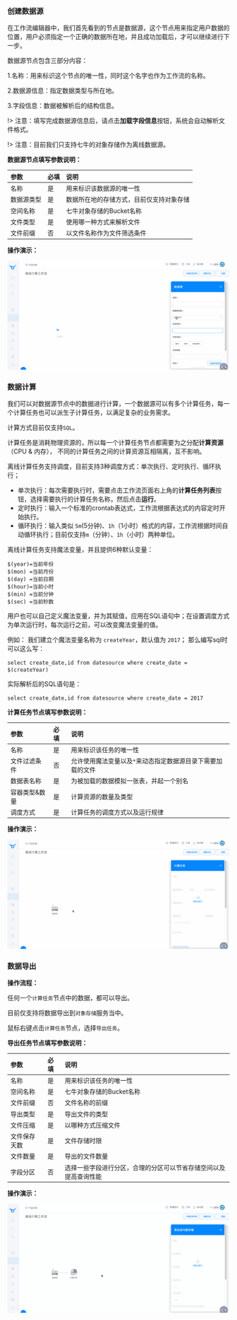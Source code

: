### 创建数据源

在工作流编辑器中，我们首先看到的节点是数据源，这个节点用来指定用户数据的位置，用户必须指定一个正确的数据所在地，并且成功加载后，才可以继续进行下一步。

数据源节点包含三部分内容：

1.名称：用来标识这个节点的唯一性，同时这个名字也作为工作流的名称。

2.数据源信息：指定数据类型与所在地。

3.字段信息：数据被解析后的结构信息。

!> 注意：填写完成数据源信息后，请点击**加载字段信息**按钮，系统会自动解析文件格式。

!> 注意：目前我们只支持七牛的对象存储作为离线数据源。

**数据源节点填写参数说明：**

|参数|必填|说明|
|:---|:---|:---|
|名称|是|用来标识该数据源的唯一性|
|数据源类型|是|数据所在地的存储方式，目前仅支持对象存储|
|空间名称|是|七牛对象存储的Bucket名称|
|文件类型|是|使用哪一种方式来解析文件|
|文件前缀|否|以文件名称作为文件筛选条件|

**操作演示：**

![](_media/batch1.gif)


### 数据计算

我们可以对数据源节点中的数据进行计算，一个数据源可以有多个计算任务，每一个计算任务也可以派生子计算任务，以满足复杂的业务需求。

计算方式目前仅支持`SQL`。

计算任务是消耗物理资源的，所以每一个计算任务节点都需要为之分配**计算资源**（CPU & 内存）， 不同的计算任务之间的计算资源互相隔离，互不影响。

离线计算任务支持调度，目前支持3种调度方式：单次执行、定时执行、循环执行；

* 单次执行：每次需要执行时，需要点击工作流页面右上角的**计算任务列表**按钮，选择需要执行的计算任务名称，然后点击**运行**。
* 定时执行：输入一个标准的crontab表达式，工作流根据表达式的内容定时开始执行。
* 循环执行：输入类似 `5m`(5分钟)、`1h`（1小时）格式的内容，工作流根据时间自动循环执行；目前仅支持`m`（分钟）、`1h`（小时）两种单位。

离线计算任务支持魔法变量，并且提供6种默认变量：

```
$(year)=当前年份
$(mon) =当前月份
$(day) =当前日期
$(hour)=当前小时
$(min) =当前分钟
$(sec) =当前秒数
```

用户也可以自己定义魔法变量，并为其赋值，应用在SQL语句中；在设置调度方式为单次运行时，每次运行之前，可以改变魔法变量的值。

例如：
我们建立个魔法变量名称为 `createYear`，默认值为 `2017`；
那么编写sql时可以这么写：

```
select create_date,id from datesource where create_date = $(createYear)
```

实际解析后的SQL语句是：

```
select create_date,id from datesource where create_date = 2017
```


**计算任务节点填写参数说明：**

|参数|必填|说明|
|:---|:---|:---|
|名称|是|用来标识该任务的唯一性|
|文件过滤条件|否|允许使用魔法变量以及`*`来动态指定数据源目录下需要加载的文件|
|数据表名称|是|为被加载的数据模拟一张表，并起一个别名|
|容器类型&数量|是|计算资源的数量及类型|
|调度方式|是|计算任务的调度方式以及运行规律|

**操作演示：**

![](_media/batch2.gif)

### 数据导出

**操作流程：**

任何一个`计算任务`节点中的数据，都可以导出。

目前仅支持将数据导出到`对象存储`服务当中。

鼠标右键点击`计算任务`节点，选择`导出任务`。

**导出任务节点填写参数说明：**

|参数|必填|说明|
|:---|:---|:---|
|名称|是|用来标识该任务的唯一性|
|空间名称|是|七牛对象存储的Bucket名称|
|文件前缀|否|文件名称的前缀|
|导出类型|是|导出文件的类型|
|文件压缩|是|以哪种方式压缩文件|
|文件保存天数|是|文件存储时限|
|文件数量|是|导出的文件数量|
|字段分区|否|选择一些字段进行分区，合理的分区可以节省存储空间以及提高查询性能|

**操作演示：**

![](_media/batch3.gif)